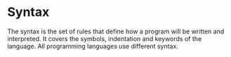 # Syntax

The syntax is the set of rules that define how a program will be written and interpreted. It covers the symbols, indentation and keywords of the language. All programming languages use different syntax.